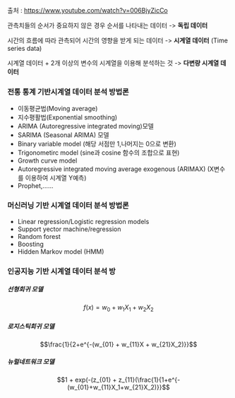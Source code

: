 출처 : https://www.youtube.com/watch?v=006BjyZicCo

관측치들의 순서가 중요하지 않은 경우 순서를 나타내는 데이터 -> **독립 데이터**

시간의 흐름에 따라 관측되어 시간의 영향을 받게 되는 데이터 -> **시계열 데이터** (Time series data)

시계열 데이터 + 2개 이상의 변수의 시계열을 이용해 분석하는 것 -> **다변량 시계열 데이터**

### 전통 통계 기반시계열 데이터 분석 방법론
- 이동평균법(Moving average)
- 지수평활법(Exponential smoothing)
- ARIMA (Autoregressive integrated moving)모델
- SARIMA (Seasonal ARIMA) 모델
- Binary variable model (해당 서점만 1,나머지는 0으로 변환)
- Trigonometirc model (sine과 cosine 함수의 조합으로 표현)
- Growth curve model
- Autoregressive integrated moving average exogenous (ARIMAX) (X변수를 이용하여 시계열 Y예측)
- Prophet,......

### 머신러닝 기반 시계열 데이터 분석 방법론
- Linear regression/Logistic regression models
- Support yector machine/regression
- Random forest
- Boosting
- Hidden Markov model (HMM)

### 인공지능 기반 시계열 데이터 분석 방 
##### 선형회귀 모델
$$ f(x) = w_0 + w_1X_1 + w_2X_2 $$
##### 로지스틱회귀 모델
$$\frac{1}{2+e^{-(w_{01} + w_{11}X + w_{21}X_2)}}$$


##### 뉴럴네트워크 모델
$$1 + exp(-(z_{01} + z_{11}(\frac{1}{1+e^{-(w_{01}+w_{11}X_1+w_{21}X_2)}}$$